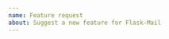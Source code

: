 ```yaml
---
name: Feature request
about: Suggest a new feature for Flask-Mail
---
```


<!--
Replace this comment with a description of what the feature should do.
Include details such as links to relevant specs or previous discussions.
-->

<!--
Replace this comment with an example of the problem which this feature
would resolve. Is this problem solvable without changes to Flask-Mail,
such as by subclassing or using an extension?
-->
